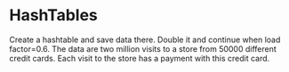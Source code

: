 # HashTables

Create a hashtable and save data there. Double it and continue when load factor=0.6. The data are two million visits to a store
from 50000 different credit cards. Each visit to the store has a payment with this credit card.
